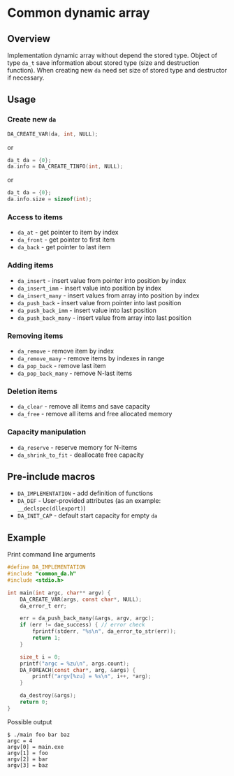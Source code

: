 # Common dynamic array

## Overview

Implementation dynamic array without depend the stored type. Object of type `da_t` save information about stored type (size and destruction function). When creating new `da` need set size of stored type and destructor if necessary.

## Usage

### Create new `da`

``` c
DA_CREATE_VAR(da, int, NULL);
```
or
``` c
da_t da = {0};
da.info = DA_CREATE_TINFO(int, NULL);
```
or
``` c
da_t da = {0};
da.info.size = sizeof(int);
```

### Access to items

- `da_at` - get pointer to item by index
- `da_front` - get pointer to first item
- `da_back` - get pointer to last item

### Adding items

- `da_insert` - insert value from pointer into position by index
- `da_insert_imm` - insert value into position by index
- `da_insert_many` - insert values from array into position by index
- `da_push_back` - insert value from pointer into last position
- `da_push_back_imm` - insert value into last position
- `da_push_back_many` - insert value from array into last position

### Removing items

- `da_remove` - remove item by index
- `da_remove_many` - remove items by indexes in range
- `da_pop_back` - remove last item
- `da_pop_back_many` - remove N-last items

### Deletion items

- `da_clear` - remove all items and save capacity
- `da_free` - remove all items and free allocated memory

### Capacity manipulation

- `da_reserve` - reserve memory for N-items
- `da_shrink_to_fit` - deallocate free capacity

## Pre-include macros

- `DA_IMPLEMENTATION` - add definition of functions
- `DA_DEF` - User-provided attributes (as an example: `__declspec(dllexport)`)
- `DA_INIT_CAP` - default start capacity for empty `da`

## Example

Print command line arguments

``` c
#define DA_IMPLEMENTATION
#include "common_da.h"
#include <stdio.h>

int main(int argc, char** argv) {
    DA_CREATE_VAR(args, const char*, NULL);
    da_error_t err;

    err = da_push_back_many(&args, argv, argc);
    if (err != dae_success) { // error check
        fprintf(stderr, "%s\n", da_error_to_str(err));
        return 1;
    }

    size_t i = 0;
    printf("argc = %zu\n", args.count);
    DA_FOREACH(const char*, arg, &args) {
        printf("argv[%zu] = %s\n", i++, *arg);
    }

    da_destroy(&args);
    return 0;
}
```

Possible output
``` console
$ ./main foo bar baz
argc = 4
argv[0] = main.exe
argv[1] = foo
argv[2] = bar
argv[3] = baz
```